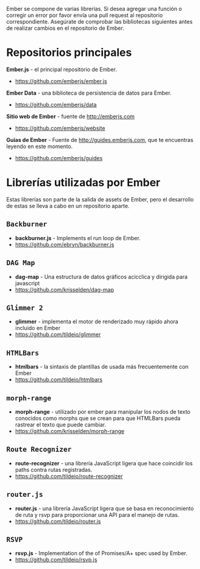 Ember se compone de varias librerías. Si desea agregar una función o corregir un error por favor envía una pull request al repositorio correspondiente. Asegúrate de comprobar las bibliotecas siguientes antes de realizar cambios en el repositorio de Ember.

# Repositorios principales

**Ember.js** - el principal repositorio de Ember.

* <https://github.com/emberjs/ember.js>

**Ember Data** - una biblioteca de persistencia de datos para Ember.

* <https://github.com/emberjs/data>

**Sitio web de Ember** - fuente de <http://emberjs.com>

* <https://github.com/emberjs/website>

**Guías de Ember** - Fuente de <http://guides.emberjs.com>, que te encuentras leyendo en este momento.

* <https://github.com/emberjs/guides>

# Librerías utilizadas por Ember

Estas librerías son parte de la salida de assets de Ember, pero el desarrollo de estas se lleva a cabo en un repositorio aparte.

## `Backburner`

* **backburner.js** - Implements el run loop de Ember.
* <https://github.com/ebryn/backburner.js>

## `DAG Map`

* **dag-map** - Una estructura de datos gráficos acícclica y dirigida para javascript
* <https://github.com/krisselden/dag-map>

## `Glimmer 2`

* **glimmer** - implementa el motor de renderizado muy rápido ahora incluido en Ember
* <https://github.com/tildeio/glimmer>

## `HTMLBars`

* **htmlbars** - la sintaxis de plantillas de usada más frecuentemente con Ember
* <https://github.com/tildeio/htmlbars>

## `morph-range`

* **morph-range** - utilizado por ember para manipular los nodos de texto conocidos como morphs que se crean para que HTMLBars pueda rastrear el texto que puede cambiar.
* <https://github.com/krisselden/morph-range>

## `Route Recognizer`

* **route-recognizer** - una librería JavaScript ligera que hace coincidir los paths contra rutas registradas.
* <https://github.com/tildeio/route-recognizer>

## `router.js`

* **router.js** - una librería JavaScript ligera que se basa en reconocimiento de ruta y rsvp para proporcionar una API para el manejo de rutas.
* <https://github.com/tildeio/router.js>

## `RSVP`

* **rsvp.js** - Implementation of the of Promises/A+ spec used by Ember.
* <https://github.com/tildeio/rsvp.js>